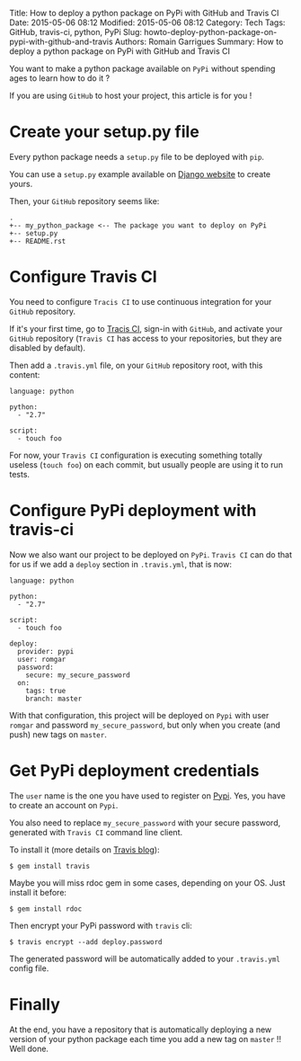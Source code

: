 Title: How to deploy a python package on PyPi with GitHub and Travis CI
Date: 2015-05-06 08:12
Modified: 2015-05-06 08:12
Category: Tech
Tags: GitHub, travis-ci, python, PyPi
Slug: howto-deploy-python-package-on-pypi-with-github-and-travis
Authors: Romain Garrigues
Summary: How to deploy a python package on PyPi with GitHub and Travis CI

You want to make a python package available on `PyPi` without spending ages to learn how to do it ?

If you are using `GitHub` to host your project, this article is for you !

Create your setup.py file
=========================

Every python package needs a `setup.py` file to be deployed with `pip`.

You can use a `setup.py` example available on [Django website](https://docs.djangoproject.com/fr/1.8/intro/reusable-apps/) to create yours.

Then, your `GitHub` repository seems like:

    .
    +-- my_python_package <-- The package you want to deploy on PyPi
    +-- setup.py
    +-- README.rst

Configure Travis CI
===================

You need to configure `Tracis CI` to use continuous integration for your `GitHub` repository.

If it's your first time, go to [Tracis CI](http://travis-ci.org/), sign-in with `GitHub`, and activate your `GitHub` repository (`Travis CI` has access to your repositories, but they are disabled by default).

Then add a `.travis.yml` file, on your `GitHub` repository root, with this content:

    language: python

    python:
      - "2.7"

    script:
      - touch foo

For now, your `Travis CI` configuration is executing something totally useless (`touch foo`) on each commit, but usually people are using it to run tests.

Configure PyPi deployment with travis-ci
========================================

Now we also want our project to be deployed on `PyPi`. `Travis CI` can do that for us if we add a `deploy` section in `.travis.yml`, that is now:

    language: python

    python:
      - "2.7"

    script:
      - touch foo

    deploy:
      provider: pypi
      user: romgar
      password:
        secure: my_secure_password
      on:
        tags: true
        branch: master

With that configuration, this project will be deployed on `Pypi` with user `romgar` and password `my_secure_password`, but only when you create (and push) new tags on `master`.

Get PyPi deployment credentials
===============================

The `user` name is the one you have used to register on [Pypi](http://pypi.python.org/). Yes, you have to create an account on `Pypi`.

You also need to replace `my_secure_password` with your secure password, generated with `Travis CI` command line client.

To install it (more details on [Travis blog](http://blog.travis-ci.com/2013-01-14-new-client/)):

    $ gem install travis

Maybe you will miss rdoc gem in some cases, depending on your OS. Just install it before:

    $ gem install rdoc

Then encrypt your PyPi password with `travis` cli:

    $ travis encrypt --add deploy.password

The generated password will be automatically added to your `.travis.yml` config file.

Finally
=======

At the end, you have a repository that is automatically deploying a new version of your python package each time you add a new tag on `master` !! Well done.
